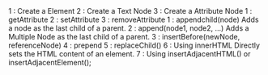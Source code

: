<!-- Create Node --!>
1 : Create a Element
2 : Create a Text Node
3 : Create a Attribute Node

<!-- Accessing Attributes --!>
1 : getAttribute
2 : setAttribute
3 : removeAttribute

<!-- Add Nodes to the DOM --!>

1 : appendchild(node)
    Adds a node as the last child of a parent.

2 : append(node1, node2, ...)
    Adds a Multiple Node as the last child of a parent.

3 : insertBefore(newNode, referenceNode)
4 : prepend
5 : replaceChild()
6 : Using innerHTML
    Directly sets the HTML content of an element.
7 : Using insertAdjacentHTML() or insertAdjacentElement();